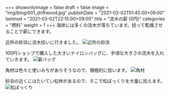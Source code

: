 +++
showonlyimage = false
draft = false
image = "img/blog/001_driftwood.jpg"
publishDate = "2021-03-02T01:45:00+09:00"
lastmod = "2021-03-02T22:15:00+09:00"
title = "流木の薪 (0円)"
categories = "燃料"
weight = 1
+++
海岸には多くの流木が落ちています。拾って乾燥させることで薪にできます。
<!--more-->
近所の砂浜に流木拾いに行きました。
![近所の砂浜](/img/blog/001_beach.jpg)

100円ショップで購入した大きいナイロンバッグに、手頃な大きさの流木を入れていきます。
![薪バッグ](/img/blog/001_driftwood.jpg)

角材は色々と使いみちがありそうなので、積極的に拾います。
![角材](/img/blog/001_kakuzai.jpg)

砂浜の近くにはたいてい松林があるので、そこで松ぼっくりを大量に拾えます。
![松ぼっくり](/img/blog/001_pinecone.jpg)

